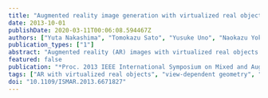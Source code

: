 ```yaml
---
title: "Augmented reality image generation with virtualized real objects using view-dependent texture and geometry"
date: 2013-10-01
publishDate: 2020-03-11T00:06:08.594467Z
authors: ["Yuta Nakashima", "Tomokazu Sato", "Yusuke Uno", "Naokazu Yokoya", "Norihiko Kawai"]
publication_types: ["1"]
abstract: "Augmented reality (AR) images with virtualized real objects can be used for various applications. However, such AR image generation requires hand-crafted 3D models of that objects, which are usually not available. This paper proposes a view-dependent texture (VDT)- and view-dependent geometry (VDG)-based method for generating high quality AR images, which uses 3D models automatically reconstructed from multiple images. Since the quality of reconstructed 3D models is usually insufficient, the proposed method inflates the objects in the depth map as VDG to repair chipped object boundaries and assigns a color to each pixel based on VDT to reproduce the detail of the objects. Background pixel exposure due to inflation is suppressed by the use of the foreground region extracted from the input images. Our experimental results have demonstrated that the proposed method can successfully reduce above visual artifacts."
featured: false
publication: "*Proc. 2013 IEEE International Symposium on Mixed and Augmented Reality (ISMAR)*"
tags: ["AR with virtualized real objects", "view-dependent geometry", "view-dependent texture"]
doi: "10.1109/ISMAR.2013.6671827"
---
```


